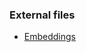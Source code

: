 ### External files
- [Embeddings](https://unisofiafaculty-my.sharepoint.com/personal/smartinovm_office365student_uni-sofia_bg/_layouts/15/onedrive.aspx?id=%2Fpersonal%2Fsmartinovm%5Foffice365student%5Funi%2Dsofia%5Fbg%2FDocuments%2FCLEF%2F2b)

